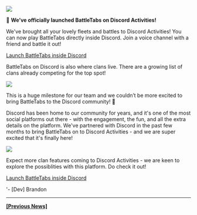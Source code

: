 
[![](https://announcements.battletabs.com/images/2024-08/battletabs-discord-activity-scaled.jpg)](https://discord.com/oauth2/authorize?client_id=1222462865345351760)
  
🚀 **We’ve officially launched BattleTabs on Discord Activities!**

We've brought all your lovely fleets and battles to Discord Activities! You can now play BattleTabs directly inside Discord. Join a voice channel with a friend and battle it out! 

[Launch BattleTabs inside Discord](https://discord.com/oauth2/authorize?client_id=1222462865345351760)

BattleTabs on Discord is also where clans live. There are a growing list of clans already competing for the top spot! 

![](https://announcements.battletabs.com/images/2024-09/battletabs-discord-activities-clans-leaderboard.png)

This is a huge milestone for our team and we couldn’t be more excited to bring BattleTabs to the Discord community! 🎉 

Discord has been home to our community for years, and it's one of the most social platforms out there - with the engagement, the fun, and all the extra details on the platform. We've partnered with Discord in the past few months to bring BattleTabs on to Discord Activities - and we are super excited that it's finally here! 

[![](https://announcements.battletabs.com/images/2024-08/bt-activity-smiley.jpeg)]((https://discord.com/oauth2/authorize?client_id=1222462865345351760))

Expect more clan features coming to Discord Activities - we are keen to explore the possiblities with this platform. Do check it out! 
  
[Launch BattleTabs inside Discord](https://discord.com/oauth2/authorize?client_id=1222462865345351760)

'- [Dev] Brandon

---
 
[**[Previous News]**](https://battletabs.com/blog/?ref=in-game-announcement)
